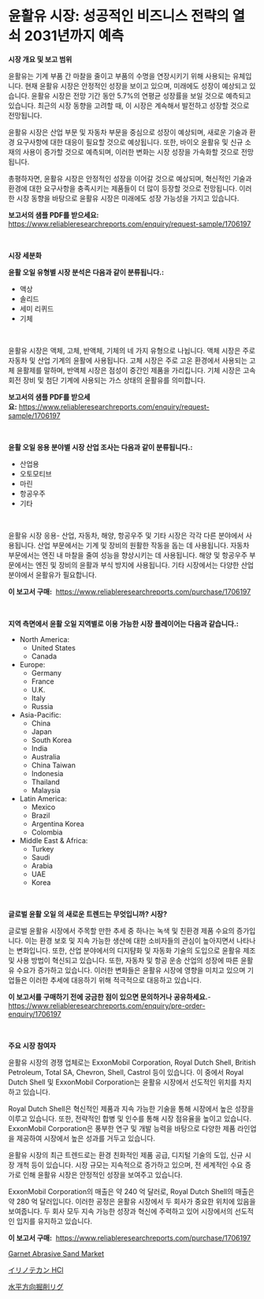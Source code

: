 <p><h1>윤활유 시장: 성공적인 비즈니스 전략의 열쇠 2031년까지 예측</h1></p><p><strong>시장 개요 및 보고 범위</strong></p>
<p><p>윤활유는 기계 부품 간 마찰을 줄이고 부품의 수명을 연장시키기 위해 사용되는 유체입니다. 현재 윤활유 시장은 안정적인 성장을 보이고 있으며, 미래에도 성장이 예상되고 있습니다. 윤활유 시장은 전망 기간 동안 5.7%의 연평균 성장률을 보일 것으로 예측되고 있습니다. 최근의 시장 동향을 고려할 때, 이 시장은 계속해서 발전하고 성장할 것으로 전망됩니다.</p><p>윤활유 시장은 산업 부문 및 자동차 부문을 중심으로 성장이 예상되며, 새로운 기술과 환경 요구사항에 대한 대응이 필요할 것으로 예상됩니다. 또한, 바이오 윤활유 및 신규 소재의 사용이 증가할 것으로 예측되며, 이러한 변화는 시장 성장을 가속화할 것으로 전망됩니다.</p><p>총평하자면, 윤활유 시장은 안정적인 성장을 이어갈 것으로 예상되며, 혁신적인 기술과 환경에 대한 요구사항을 충족시키는 제품들이 더 많이 등장할 것으로 전망됩니다. 이러한 시장 동향을 바탕으로 윤활유 시장은 미래에도 성장 가능성을 가지고 있습니다.</p></p>
<p><strong>보고서의 샘플 PDF를 받으세요:</strong> <a href="https://www.reliableresearchreports.com/enquiry/request-sample/1706197">https://www.reliableresearchreports.com/enquiry/request-sample/1706197</a></p>
<p>&nbsp;</p>
<p><strong>시장 세분화</strong></p>
<p><strong>윤활 오일 유형별 시장 분석은 다음과 같이 분류됩니다.:</strong></p>
<p><ul><li>액상</li><li>솔리드</li><li>세미 리퀴드</li><li>기체</li></ul></p>
<p>&nbsp;</p>
<p><p>윤활유 시장은 액체, 고체, 반액체, 기체의 네 가지 유형으로 나뉩니다. 액체 시장은 주로 자동차 및 산업 기계의 윤활에 사용됩니다. 고체 시장은 주로 고온 환경에서 사용되는 고체 윤활제를 말하며, 반액체 시장은 점성이 중간인 제품을 가리킵니다. 기체 시장은 고속 회전 장비 및 첨단 기계에 사용되는 가스 상태의 윤활유를 의미합니다.</p></p>
<p><strong>보고서의 샘플 PDF를 받으세요:</strong>&nbsp;<a href="https://www.reliableresearchreports.com/enquiry/request-sample/1706197">https://www.reliableresearchreports.com/enquiry/request-sample/1706197</a></p>
<p>&nbsp;</p>
<p><strong> 윤활 오일 응용 분야별 시장 산업 조사는 다음과 같이 분류됩니다.:</strong></p>
<p><ul><li>산업용</li><li>오토모티브</li><li>마린</li><li>항공우주</li><li>기타</li></ul></p>
<p>&nbsp;</p>
<p><p>윤활유 시장 응용- 산업, 자동차, 해양, 항공우주 및 기타 시장은 각각 다른 분야에서 사용됩니다. 산업 부문에서는 기계 및 장비의 원활한 작동을 돕는 데 사용됩니다. 자동차 부문에서는 엔진 내 마찰을 줄여 성능을 향상시키는 데 사용됩니다. 해양 및 항공우주 부문에서는 엔진 및 장비의 윤활과 부식 방지에 사용됩니다. 기타 시장에서는 다양한 산업 분야에서 윤활유가 필요합니다.</p></p>
<p><strong>이 보고서 구매:</strong>&nbsp; <a href="https://www.reliableresearchreports.com/purchase/1706197">https://www.reliableresearchreports.com/purchase/1706197</a></p>
<p>&nbsp;</p>
<p><strong>지역 측면에서 윤활 오일 지역별로 이용 가능한 시장 플레이어는 다음과 같습니다.:</strong></p>
<p><ul>
    <li>
        North America:
        <ul>
            <li>United States</li>
            <li>Canada</li>
        </ul>
    </li>
    <li>
        Europe:
        <ul>
            <li>Germany</li>
            <li>France</li>
            <li>U.K.</li>
            <li>Italy</li>
            <li>Russia</li>
        </ul>
    </li>
    <li>
        Asia-Pacific:
        <ul>
            <li>China</li>
            <li>Japan</li>
            <li>South Korea</li>
            <li>India</li>
            <li>Australia</li>
            <li>China Taiwan</li>
            <li>Indonesia</li>
            <li>Thailand</li>
            <li>Malaysia</li>
        </ul>
    </li>
    <li>
        Latin America:
        <ul>
            <li>Mexico</li>
            <li>Brazil</li>
            <li>Argentina Korea</li>
            <li>Colombia</li>
        </ul>
    </li>
    <li>
        Middle East & Africa:
        <ul>
            <li>Turkey</li>
            <li>Saudi</li>
            <li>Arabia</li>
            <li>UAE</li>
            <li>Korea</li>
        </ul>
    </li>
    </ul></p>
<p>&nbsp;</p>
<p><strong>글로벌 윤활 오일 의 새로운 트렌드는 무엇입니까? 시장?</strong></p>
<p><p>글로벌 윤활유 시장에서 주목할 만한 추세 중 하나는 녹색 및 친환경 제품 수요의 증가입니다. 이는 환경 보호 및 지속 가능한 생산에 대한 소비자들의 관심이 높아지면서 나타나는 변화입니다. 또한, 산업 분야에서의 디지턈화 및 자동화 기술의 도입으로 윤활유 제조 및 사용 방법이 혁신되고 있습니다. 또한, 자동차 및 항공 운송 산업의 성장에 따른 윤활유 수요가 증가하고 있습니다. 이러한 변화들은 윤활유 시장에 영향을 미치고 있으며 기업들은 이러한 추세에 대응하기 위해 적극적으로 대응하고 있습니다.</p></p>
<p><strong>이 보고서를 구매하기 전에 궁금한 점이 있으면 문의하거나 공유하세요.</strong>- <a href="https://www.reliableresearchreports.com/enquiry/pre-order-enquiry/1706197">https://www.reliableresearchreports.com/enquiry/pre-order-enquiry/1706197</a></p>
<p>&nbsp;</p>
<p><strong>주요 시장 참여자</strong></p>
<p><p>윤활유 시장의 경쟁 업체로는 ExxonMobil Corporation, Royal Dutch Shell, British Petroleum, Total SA, Chevron, Shell, Castrol 등이 있습니다. 이 중에서 Royal Dutch Shell 및 ExxonMobil Corporation는 윤활유 시장에서 선도적인 위치를 차지하고 있습니다. </p><p>Royal Dutch Shell은 혁신적인 제품과 지속 가능한 기술을 통해 시장에서 높은 성장을 이루고 있습니다. 또한, 전략적인 합병 및 인수를 통해 시장 점유율을 높이고 있습니다. ExxonMobil Corporation은 풍부한 연구 및 개발 능력을 바탕으로 다양한 제품 라인업을 제공하여 시장에서 높은 성과를 거두고 있습니다.</p><p>윤활유 시장의 최근 트렌드로는 환경 친화적인 제품 공급, 디지털 기술의 도입, 신규 시장 개척 등이 있습니다. 시장 규모는 지속적으로 증가하고 있으며, 전 세계적인 수요 증가로 인해 윤활유 시장은 안정적인 성장을 보여주고 있습니다.</p><p>ExxonMobil Corporation의 매출은 약 240 억 달러로, Royal Dutch Shell의 매출은 약 280 억 달러입니다. 이러한 공정은 윤활유 시장에서 두 회사가 중요한 위치에 있음을 보여줍니다. 두 회사 모두 지속 가능한 성장과 혁신에 주력하고 있어 시장에서의 선도적인 입지를 유지하고 있습니다.</p></p>
<p><strong>이 보고서 구매:</strong>&nbsp;&nbsp;<a href="https://www.reliableresearchreports.com/purchase/1706197">https://www.reliableresearchreports.com/purchase/1706197</a></p>
<p><p><a href="https://extreme-scabiosa-c81.notion.site/Garnet-Abrasive-Sand-Market-Challenges-Opportunities-and-Growth-Drivers-and-Major-Market-Players--3b5e8923ad424301819466043c1bd320">Garnet Abrasive Sand Market</a></p><p><a href="https://github.com/vlcostes/Market-Research-Report-List-1/blob/main/642671112412.md">イリノテカン HCl</a></p><p><a href="https://github.com/EstaSprer20231/Market-Research-Report-List-1/blob/main/182152912413.md">水平方向掘削リグ</a></p></p>
